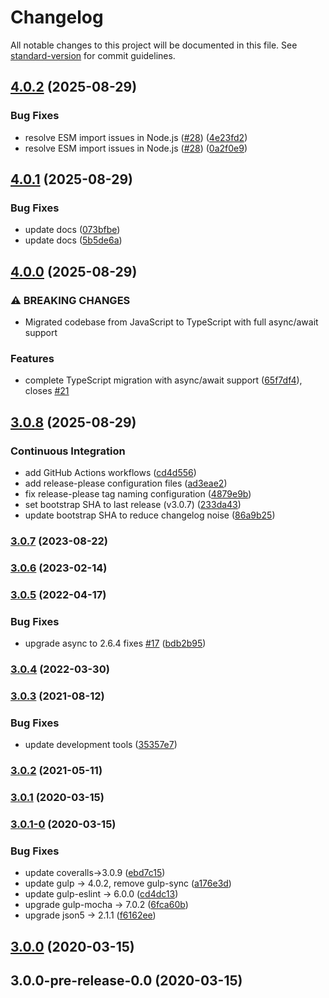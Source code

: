 # Changelog

All notable changes to this project will be documented in this file. See [standard-version](https://github.com/conventional-changelog/standard-version) for commit guidelines.

## [4.0.2](https://github.com/billchurch/read-config-ng/compare/v4.0.1...v4.0.2) (2025-08-29)


### Bug Fixes

* resolve ESM import issues in Node.js ([#28](https://github.com/billchurch/read-config-ng/issues/28)) ([4e23fd2](https://github.com/billchurch/read-config-ng/commit/4e23fd2a6324faff1b2d14b0366a4ca85bbbf40a))
* resolve ESM import issues in Node.js ([#28](https://github.com/billchurch/read-config-ng/issues/28)) ([0a2f0e9](https://github.com/billchurch/read-config-ng/commit/0a2f0e9d7c05c9bf94c08fe4960ff2d0e4a2bd83))

## [4.0.1](https://github.com/billchurch/read-config-ng/compare/v4.0.0...v4.0.1) (2025-08-29)


### Bug Fixes

* update docs ([073bfbe](https://github.com/billchurch/read-config-ng/commit/073bfbe08074e736ddee6d9f07c5d64c9c8b40bf))
* update docs ([5b5de6a](https://github.com/billchurch/read-config-ng/commit/5b5de6a10cab75d605773e8a6c1a047427919d69))

## [4.0.0](https://github.com/billchurch/read-config-ng/compare/v3.0.8...v4.0.0) (2025-08-29)


### ⚠ BREAKING CHANGES

* Migrated codebase from JavaScript to TypeScript with full async/await support

### Features

* complete TypeScript migration with async/await support ([65f7df4](https://github.com/billchurch/read-config-ng/commit/65f7df403d90c84b7e1bbb722957eec705946b48)), closes [#21](https://github.com/billchurch/read-config-ng/issues/21)

## [3.0.8](https://github.com/billchurch/read-config-ng/compare/v3.0.7...v3.0.8) (2025-08-29)


### Continuous Integration

* add GitHub Actions workflows ([cd4d556](https://github.com/billchurch/read-config-ng/commit/cd4d55622f2515d68e2166ad184c1d6078affef7))
* add release-please configuration files ([ad3eae2](https://github.com/billchurch/read-config-ng/commit/ad3eae2bf3befc2a8261c82bd52751db3076c954))
* fix release-please tag naming configuration ([4879e9b](https://github.com/billchurch/read-config-ng/commit/4879e9b20c660ddedf5cb5f12b8cc2a3c0a0e676))
* set bootstrap SHA to last release (v3.0.7) ([233da43](https://github.com/billchurch/read-config-ng/commit/233da4361571c51ced3a7a94f748e2dc4f9404af))
* update bootstrap SHA to reduce changelog noise ([86a9b25](https://github.com/billchurch/read-config-ng/commit/86a9b25294169c0bf7d81fa22f44246488d6fee5))

### [3.0.7](https://github.com/billchurch/read-config-ng/compare/v3.0.6...v3.0.7) (2023-08-22)

### [3.0.6](https://github.com/billchurch/read-config-ng/compare/v3.0.5...v3.0.6) (2023-02-14)

### [3.0.5](https://github.com/billchurch/read-config-ng/compare/v3.0.4...v3.0.5) (2022-04-17)


### Bug Fixes

* upgrade async to 2.6.4 fixes [#17](https://github.com/billchurch/read-config-ng/issues/17) ([bdb2b95](https://github.com/billchurch/read-config-ng/commit/bdb2b95090d56bbdc1fede5e3918b2aeba6343a5))

### [3.0.4](https://github.com/billchurch/read-config-ng/compare/v3.0.3...v3.0.4) (2022-03-30)

### [3.0.3](https://github.com/billchurch/read-config-ng/compare/v3.0.2...v3.0.3) (2021-08-12)

### Bug Fixes

* update development tools ([35357e7](https://github.com/billchurch/read-config-ng/commit/35357e767739c23568401697580c2c477b10014a))

### [3.0.2](https://github.com/billchurch/read-config-ng/compare/v3.0.1...v3.0.2) (2021-05-11)

### [3.0.1](https://github.com/billchurch/read-config-ng/compare/v3.0.1-0...v3.0.1) (2020-03-15)

### [3.0.1-0](https://github.com/billchurch/read-config-ng/compare/v3.0.0...v3.0.1-0) (2020-03-15)


### Bug Fixes

* update coveralls->3.0.9 ([ebd7c15](https://github.com/billchurch/read-config-ng/commit/ebd7c159bcf2fb28fa614bc460706ec4f8f430a6))
* update gulp -> 4.0.2, remove gulp-sync ([a176e3d](https://github.com/billchurch/read-config-ng/commit/a176e3d3ed77463495acac59a2ed82e4395bf05a))
* update gulp-eslint -> 6.0.0 ([cd4dc13](https://github.com/billchurch/read-config-ng/commit/cd4dc13158da383099fd87fea71737870d676410))
* upgrade gulp-mocha -> 7.0.2 ([6fca60b](https://github.com/billchurch/read-config-ng/commit/6fca60be867d56f3679588936d1cff10c065cf68))
* upgrade json5 -> 2.1.1 ([f6162ee](https://github.com/billchurch/read-config-ng/commit/f6162eede6c69a710155623bdb63a5dc79b794c7))

## [3.0.0](https://github.com/billchurch/read-config-ng/compare/v3.0.0-pre-release-0.0...v3.0.0) (2020-03-15)

## 3.0.0-pre-release-0.0 (2020-03-15)

